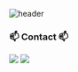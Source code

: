 
![header](https://capsule-render.vercel.app/api?type=Wave&text=Add.key&animation=twinkling&color=0:CEF279,100:FAED7D&fontColor=FFFFE4&height=220&fontSize=80&fontAlignY=40)

<h3>📫 Contact 📫</h3>
<a href="https://mwthrough.tistory.com/" target="_blank"><img src="https://img.shields.io/badge/tistory-E4F7BA.svg?style=for-the-badge&logo=tistory&logoColor=000000"/></a>
<a href="addkey0223@gmail.com/" target="_blank"><img src="https://img.shields.io/badge/addkey0223@gmail.com-EA4335.svg?style=for-the-badge&logo=gmail&logoColor=000000"/></a>
<!--
**key0223/key0223** is a ✨ _special_ ✨ repository because its `README.md` (this file) appears on your GitHub profile.

Here are some ideas to get you started:

- 🔭 I’m currently working on ...
- 🌱 I’m currently learning ...
- 👯 I’m looking to collaborate on ...
- 🤔 I’m looking for help with ...
- 💬 Ask me about ...
- 📫 How to reach me: ...
- 😄 Pronouns: ...
- ⚡ Fun fact: ...
-->

